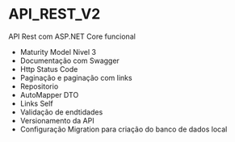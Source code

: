 # API_REST_V2
API Rest com ASP.NET Core funcional
- Maturity Model Nivel 3
- Documentação com Swagger
- Http Status Code
- Paginação e paginação com links
- Repositorio
- AutoMapper DTO
- Links Self
- Validação de endtidades
- Versionamento da API
- Configuração Migration para criação do banco de dados local
